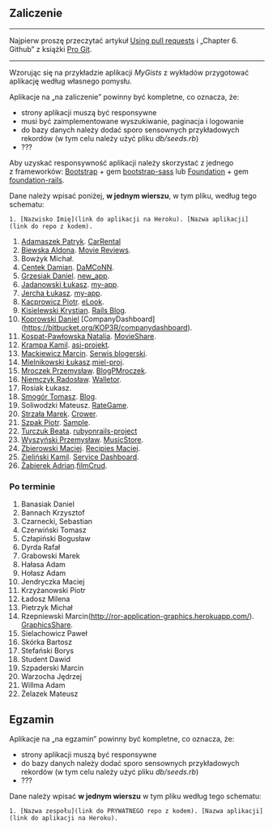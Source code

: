 ## Zaliczenie

----

Najpierw proszę przeczytać artykuł [Using pull requests](https://help.github.com/articles/using-pull-requests/)
i „Chapter 6. Github” z książki [Pro Git](http://git-scm.com/book/en/v2).

----

Wzorując się na przykładzie aplikacji *MyGists* z wykładów
przygotować aplikację według własnego pomysłu.

Aplikacje na „na zaliczenie” powinny być kompletne, co oznacza, że:

* strony aplikacji muszą być responsywne
* musi być zaimplementowane wyszukiwanie, paginacja i logowanie
* do bazy danych należy dodać sporo sensownych przykładowych rekordów
  (w tym celu należy użyć pliku *db/seeds.rb*)
* ???

Aby uzyskać responsywność aplikacji należy skorzystać z jednego z frameworków:
[Bootstrap](http://getbootstrap.com/) + gem
[bootstrap-sass](https://github.com/twbs/bootstrap-sass)
lub
[Foundation](http://foundation.zurb.com/) + gem
[foundation-rails](https://github.com/zurb/foundation-rails).

Dane należy wpisać poniżej, **w jednym wierszu**, w tym pliku, według tego schematu:

```console
1. [Nazwisko Imię](link do aplikacji na Heroku). [Nazwa aplikacji](link do repo z kodem).
```

1. [Adamaszek Patryk](http://whispering-everglades-9148.herokuapp.com/). [CarRental](https://github.com/padamaszek/ASI)
1. [Biewska Aldona](https://moviemy.herokuapp.com/). [Movie Reviews](https://github.com/abie115/movie_reviews).
1. Bowżyk Michał.
1. [Centek Damian](https://calm-tundra-1918.herokuapp.com/). [DaMCoNN](https://github.com/DragonDC/DaMCoNN.git).
1. [Grzesiak Daniel](https://glacial-woodland-9780.herokuapp.com/). [new_app](https://github.com/dgrzesiak/Ruby_on_rails).
1. [Jadanowski Łukasz](https://murmuring-reef-4822.herokuapp.com). [my-app](https://github.com/ljadanowski/Architekura-serwis-w-internetowych).
1. [Jercha Łukasz](https://cookierecipe.herokuapp.com). [my-app](https://github.com/ljercha/rails).
1. [Kacprowicz Piotr](https://asi-pkacprowicz.herokuapp.com/). [eLook](https://github.com/Undauted/architektura_serwisow_internetowych).
1. [Kisielewski Krystian](https://my-blog-on-rails.herokuapp.com/). [Rails Blog](https://bitbucket.org/kkug/rails_blog).
1. [Koprowski Daniel](https://evening-stream-3082.herokuapp.com/) [CompanyDashboard] (https://bitbucket.org/KOP3R/companydashboard).
1. [Kospat-Pawłowska Natalia](https://dry-coast-8535.herokuapp.com/). [MovieShare](https://github.com/nkopa/MovieShare_projArch).
1. [Krampa Kamil](https://salty-brook-9086.herokuapp.com/). [asi-projekt](https://github.com/kkrampa/asi-projekt).
1. [Mackiewicz Marcin](https://glacial-falls-8952.herokuapp.com/). [Serwis blogerski](https://github.com/MaranX/ArchSerwInterZaliczenie).
1. [Mielnikowski Łukasz](https://my-asiprojekt.herokuapp.com).[miel-proj](https://github.com/Whetold/ASI).
1. [Mroczek Przemysław](https://blogpmroczek.herokuapp.com/). [BlogPMroczek](https://github.com/pmroczek/RubyOnRails).
1. [Niemczyk Radosław](https://walletor.herokuapp.com/). [Walletor](https://github.com/Nemeczek/Asi).
1. Rosiak Łukasz.
1. [Smogór Tomasz](https://http://ror-apka-blog.herokuapp.com/). [Blog](https://bitbucket.org/tsmogor/blogror).
1. Soliwodzki Mateusz. [RateGame](https://bitbucket.org/adelanteDev/railsonruby_asi/src).
1. [Strzała Marek](https://asi215563.herokuapp.com/). [Crower](https://github.com/MarekAG/asi215563).
1. [Szpak Piotr](https://sleepy-meadow-7480.herokuapp.com/). [Sample](https://bitbucket.org/piotrszpak/sample_app/src).
1. [Turczuk Beata](https://fathomless-dusk-9010.herokuapp.com). [rubyonrails-project](https://github.com/bturczuk/rubyonrails-project)
1. [Wyszyński Przemysław](musicstorepw.herokuapp.com). [MusicStore](https://github.com/pwyszynski/RailsMusicStore).
1. [Zbierowski Maciej](https://recipiesmaciej.herokuapp.com/). [Recipies Maciej](https://bitbucket.org/MaciejZbierowski/recipies).
1. [Zieliński Kamil](https://asi-rails-i.herokuapp.com/). [Service Dashboard](https://bitbucket.org/Ziela/asi_i_dashboard/src/master/).
1. [Żabierek Adrian](https://damp-waters-1973.herokuapp.com/welcome/index).[filmCrud](https://bitbucket.org/Azabierek/asi).

### Po terminie

1. Banasiak Daniel
1. Bannach Krzysztof
1. Czarnecki, Sebastian
1. Czerwiński Tomasz
1. Człapiński Bogusław
1. Dyrda Rafał
1. Grabowski Marek
1. Hałasa Adam
1. Hołasz Adam
1. Jendryczka Maciej
1. Krzyżanowski Piotr
1. Ładosz Milena
1. Pietrzyk Michał
1. Rzepniewski Marcin(http://ror-application-graphics.herokuapp.com/). [GraphicsShare](https://bitbucket.org/mrzepniewski/asigraphics).
1. Sielachowicz Paweł
1. Skórka Bartosz
1. Stefański Borys
1. Student Dawid
1. Szpaderski Marcin
1. Warzocha Jędrzej
1. Willma Adam
1. Żelazek Mateusz


## Egzamin

Aplikacje na „na egzamin” powinny być kompletne, co oznacza, że:

* strony aplikacji muszą być responsywne
* do bazy danych należy dodać sporo sensownych przykładowych rekordów
  (w tym celu należy użyć pliku *db/seeds.rb*)
* ???

Dane należy wpisać **w jednym wierszu** w tym pliku według tego schematu:

```console
1. [Nazwa zespołu](link do PRYWATNEGO repo z kodem). [Nazwa aplikacji](link do aplikacji na Heroku).
```
